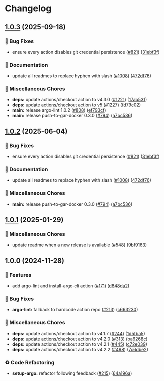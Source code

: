 # Changelog

## [1.0.3](https://github.com/kminehart/shared-workflows/compare/argo-lint/v1.0.2...argo-lint/v1.0.3) (2025-09-18)


### 🐛 Bug Fixes

* ensure every action disables git credential persistence ([#821](https://github.com/kminehart/shared-workflows/issues/821)) ([31ebf3f](https://github.com/kminehart/shared-workflows/commit/31ebf3f8e5d0f8709e6ec4ef73b39dd2bd08f959))


### 📝 Documentation

* update all readmes to replace hyphen with slash ([#1008](https://github.com/kminehart/shared-workflows/issues/1008)) ([472df76](https://github.com/kminehart/shared-workflows/commit/472df76fb1cbb92a17fb9e055bdf0d1399109ee3))


### 🔧 Miscellaneous Chores

* **deps:** update actions/checkout action to v4.3.0 ([#1221](https://github.com/kminehart/shared-workflows/issues/1221)) ([17ab531](https://github.com/kminehart/shared-workflows/commit/17ab531bf2c16c79af38988e7caf7a3d8a37634b))
* **deps:** update actions/checkout action to v5 ([#1227](https://github.com/kminehart/shared-workflows/issues/1227)) ([fd79c02](https://github.com/kminehart/shared-workflows/commit/fd79c02730e0629f728e2f5c3d614545269208a9))
* **main:** release argo-lint 1.0.2 ([#808](https://github.com/kminehart/shared-workflows/issues/808)) ([ef793cf](https://github.com/kminehart/shared-workflows/commit/ef793cf7a76ea160db19220d4ba8235692ba603a))
* **main:** release push-to-gar-docker 0.3.0 ([#794](https://github.com/kminehart/shared-workflows/issues/794)) ([a7bc536](https://github.com/kminehart/shared-workflows/commit/a7bc5367c4a91c389526d58839d8f6224dba4dcc))

## [1.0.2](https://github.com/grafana/shared-workflows/compare/argo-lint-v1.0.1...argo-lint/v1.0.2) (2025-06-04)


### 🐛 Bug Fixes

* ensure every action disables git credential persistence ([#821](https://github.com/grafana/shared-workflows/issues/821)) ([31ebf3f](https://github.com/grafana/shared-workflows/commit/31ebf3f8e5d0f8709e6ec4ef73b39dd2bd08f959))


### 📝 Documentation

* update all readmes to replace hyphen with slash ([#1008](https://github.com/grafana/shared-workflows/issues/1008)) ([472df76](https://github.com/grafana/shared-workflows/commit/472df76fb1cbb92a17fb9e055bdf0d1399109ee3))


### 🔧 Miscellaneous Chores

* **main:** release push-to-gar-docker 0.3.0 ([#794](https://github.com/grafana/shared-workflows/issues/794)) ([a7bc536](https://github.com/grafana/shared-workflows/commit/a7bc5367c4a91c389526d58839d8f6224dba4dcc))

## [1.0.1](https://github.com/grafana/shared-workflows/compare/argo-lint-v1.0.0...argo-lint-v1.0.1) (2025-01-29)


### 🔧 Miscellaneous Chores

* update readme when a new release is available ([#548](https://github.com/grafana/shared-workflows/issues/548)) ([9bf9163](https://github.com/grafana/shared-workflows/commit/9bf9163126c44247bcee6b6b9390eb488f9ead53))

## 1.0.0 (2024-11-28)


### 🎉 Features

* add argo-lint and install-argo-cli action ([#171](https://github.com/grafana/shared-workflows/issues/171)) ([d848da2](https://github.com/grafana/shared-workflows/commit/d848da21d310b2a847a73457059b5a2d93d9f154))


### 🐛 Bug Fixes

* **argo-lint:** fallback to hardcode action repo ([#213](https://github.com/grafana/shared-workflows/issues/213)) ([c663230](https://github.com/grafana/shared-workflows/commit/c6632305ef48112fe6b1aad26ecf2b32a743bda9))


### 🔧 Miscellaneous Chores

* **deps:** update actions/checkout action to v4.1.7 ([#244](https://github.com/grafana/shared-workflows/issues/244)) ([1d5fba5](https://github.com/grafana/shared-workflows/commit/1d5fba52e7cb2780dfd1af758e1d84e35ce6e8f7))
* **deps:** update actions/checkout action to v4.2.0 ([#313](https://github.com/grafana/shared-workflows/issues/313)) ([ba6268c](https://github.com/grafana/shared-workflows/commit/ba6268c6beef0ab5b461f45eef4cfe1b4e6d6013))
* **deps:** update actions/checkout action to v4.2.1 ([#445](https://github.com/grafana/shared-workflows/issues/445)) ([c72e039](https://github.com/grafana/shared-workflows/commit/c72e039d656ea7db5cbcfd98dffd0f8554e1f029))
* **deps:** update actions/checkout action to v4.2.2 ([#498](https://github.com/grafana/shared-workflows/issues/498)) ([7c6dbe2](https://github.com/grafana/shared-workflows/commit/7c6dbe23c5fd8f3ab5863fb0e3f9d95de621b746))


### ♻️ Code Refactoring

* **setup-argo:** refactor following feedback ([#215](https://github.com/grafana/shared-workflows/issues/215)) ([64a196a](https://github.com/grafana/shared-workflows/commit/64a196a127bcfe135cf6152a387db2024efc3044))
